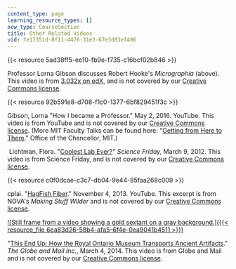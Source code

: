 ```yaml
---
content_type: page
learning_resource_types: []
ocw_type: CourseSection
title: Other Related Videos
uid: fe17351d-8f11-4476-31e3-67e3d83ef406
---
```


{{< resource 5ad38ff5-ee10-fb9e-f735-c16bcf02b846 >}}

Professor Lorna Gibson discusses Robert Hooke's _Micrographia_ (above). This video is from [3.032x on edX](http://www.edx.org/course/mechanical-behavior-materials-mitx-3-032x), and is not covered by our [Creative Commons license](/terms/#cc).

{{< resource 92b591e8-d708-f1c0-1377-6bf829451f3c >}}

Gibson, Lorna "How I became a Professor." May 2, 2016. YouTube. This video is from YouTube and is not covered by our [Creative Commons license](/terms/#cc). (More MIT Faculty Talks can be found here: "[Getting from Here to There](http://chancellor.mit.edu/news/faculty-talks-getting-from-here-to-there)." Office of the Chancellor, MIT.)

 Lichtman, Flora. "[Coolest Lab Ever?](https://web.archive.org/web/20140727023655/http://www.sciencefriday.com/video/03/09/2012/coolest-lab-ever.html)" _Science Friday,_ March 9, 2012. This video is from Science Friday, and is not covered by our [Creative Commons license](/terms/#cc).

{{< resource c0f0dcae-c3c7-db04-9e44-85faa268c009 >}}

cplai. "[HagFish Fiber](https://www.youtube.com/watch?v=yCMjfjUFPMQ)." November 4, 2013. YouTube. This excerpt is from NOVA's _Making Stuff Wilder_ and is not covered by our [Creative Commons license](/terms/#cc).

[![Still frame from a video showing a gold sextant on a gray background.]({{< resource_file 6ea83d26-58b4-afa5-6f4e-0ea9041b4511 >}})](http://www.theglobeandmail.com/arts/arts-video/this-end-up-how-the-royal-ontario-museum-transports-ancient-artifacts/article17281558/)

"[This End Up: How the Royal Ontario Museum Transports Ancient Artifacts](http://www.theglobeandmail.com/arts/arts-video/this-end-up-how-the-royal-ontario-museum-transports-ancient-artifacts/article17281558/)." _The Globe and Mail Inc._, March 4, 2014. This video is from Globe and Mail and is not covered by our [Creative Commons license](/terms/#cc).